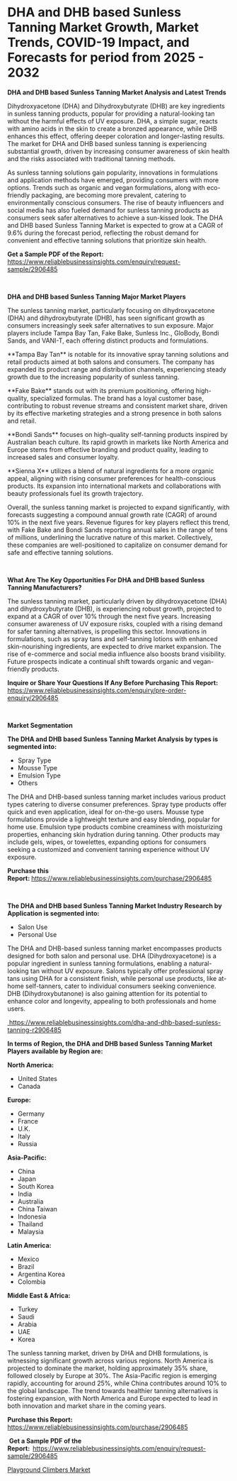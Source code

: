 <p><h1>DHA and DHB based Sunless Tanning Market Growth, Market Trends, COVID-19 Impact, and Forecasts for period from 2025 - 2032</h1></p><p><strong>DHA and DHB based Sunless Tanning Market Analysis and Latest Trends</strong></p>
<p><p>Dihydroxyacetone (DHA) and Dihydroxybutyrate (DHB) are key ingredients in sunless tanning products, popular for providing a natural-looking tan without the harmful effects of UV exposure. DHA, a simple sugar, reacts with amino acids in the skin to create a bronzed appearance, while DHB enhances this effect, offering deeper coloration and longer-lasting results. The market for DHA and DHB based sunless tanning is experiencing substantial growth, driven by increasing consumer awareness of skin health and the risks associated with traditional tanning methods.</p><p>As sunless tanning solutions gain popularity, innovations in formulations and application methods have emerged, providing consumers with more options. Trends such as organic and vegan formulations, along with eco-friendly packaging, are becoming more prevalent, catering to environmentally conscious consumers. The rise of beauty influencers and social media has also fueled demand for sunless tanning products as consumers seek safer alternatives to achieve a sun-kissed look. The DHA and DHB based Sunless Tanning Market is expected to grow at a CAGR of 9.6% during the forecast period, reflecting the robust demand for convenient and effective tanning solutions that prioritize skin health.</p></p>
<p><strong>Get a Sample PDF of the Report:&nbsp;</strong> <a href="https://www.reliablebusinessinsights.com/enquiry/request-sample/2906485?utm_campaign=3086&utm_medium=2&utm_source=Github&utm_content=ia&utm_term=12032025&utm_id=dha-and-dhb-based-sunless-tanning">https://www.reliablebusinessinsights.com/enquiry/request-sample/2906485</a></p>
<p>&nbsp;</p>
<p><strong>DHA and DHB based Sunless Tanning Major Market Players</strong></p>
<p><p>The sunless tanning market, particularly focusing on dihydroxyacetone (DHA) and dihydroxybutyrate (DHB), has seen significant growth as consumers increasingly seek safer alternatives to sun exposure. Major players include Tampa Bay Tan, Fake Bake, Sunless Inc., GloBody, Bondi Sands, and VANI-T, each offering distinct products and formulations.</p><p>**Tampa Bay Tan** is notable for its innovative spray tanning solutions and retail products aimed at both salons and consumers. The company has expanded its product range and distribution channels, experiencing steady growth due to the increasing popularity of sunless tanning.</p><p>**Fake Bake** stands out with its premium positioning, offering high-quality, specialized formulas. The brand has a loyal customer base, contributing to robust revenue streams and consistent market share, driven by its effective marketing strategies and a strong presence in both salons and retail.</p><p>**Bondi Sands** focuses on high-quality self-tanning products inspired by Australian beach culture. Its rapid growth in markets like North America and Europe stems from effective branding and product quality, leading to increased sales and consumer loyalty.</p><p>**Sienna X** utilizes a blend of natural ingredients for a more organic appeal, aligning with rising consumer preferences for health-conscious products. Its expansion into international markets and collaborations with beauty professionals fuel its growth trajectory.</p><p>Overall, the sunless tanning market is projected to expand significantly, with forecasts suggesting a compound annual growth rate (CAGR) of around 10% in the next five years. Revenue figures for key players reflect this trend, with Fake Bake and Bondi Sands reporting annual sales in the range of tens of millions, underlining the lucrative nature of this market. Collectively, these companies are well-positioned to capitalize on consumer demand for safe and effective tanning solutions.</p></p>
<p>&nbsp;</p>
<p><strong>What Are The Key Opportunities For DHA and DHB based Sunless Tanning Manufacturers?</strong></p>
<p><p>The sunless tanning market, particularly driven by dihydroxyacetone (DHA) and dihydroxybutyrate (DHB), is experiencing robust growth, projected to expand at a CAGR of over 10% through the next five years. Increasing consumer awareness of UV exposure risks, coupled with a rising demand for safer tanning alternatives, is propelling this sector. Innovations in formulations, such as spray tans and self-tanning lotions with enhanced skin-nourishing ingredients, are expected to drive market expansion. The rise of e-commerce and social media influence also boosts brand visibility. Future prospects indicate a continual shift towards organic and vegan-friendly products.</p></p>
<p><strong>Inquire or Share Your Questions If Any Before Purchasing This Report:</strong> <a href="https://www.reliablebusinessinsights.com/enquiry/pre-order-enquiry/2906485?utm_campaign=3086&utm_medium=2&utm_source=Github&utm_content=ia&utm_term=12032025&utm_id=dha-and-dhb-based-sunless-tanning">https://www.reliablebusinessinsights.com/enquiry/pre-order-enquiry/2906485</a></p>
<p>&nbsp;</p>
<p><strong>Market Segmentation</strong></p>
<p><strong>The DHA and DHB based Sunless Tanning Market Analysis by types is segmented into:</strong></p>
<p><ul><li>Spray Type</li><li>Mousse Type</li><li>Emulsion Type</li><li>Others</li></ul></p>
<p><p>The DHA and DHB-based sunless tanning market includes various product types catering to diverse consumer preferences. Spray type products offer quick and even application, ideal for on-the-go users. Mousse type formulations provide a lightweight texture and easy blending, popular for home use. Emulsion type products combine creaminess with moisturizing properties, enhancing skin hydration during tanning. Other products may include gels, wipes, or towelettes, expanding options for consumers seeking a customized and convenient tanning experience without UV exposure.</p></p>
<p><strong>Purchase this Report:&nbsp;</strong><a href="https://www.reliablebusinessinsights.com/purchase/2906485?utm_campaign=3086&utm_medium=2&utm_source=Github&utm_content=ia&utm_term=12032025&utm_id=dha-and-dhb-based-sunless-tanning">https://www.reliablebusinessinsights.com/purchase/2906485</a></p>
<p>&nbsp;</p>
<p><strong>The DHA and DHB based Sunless Tanning Market Industry Research by Application is segmented into:</strong></p>
<p><ul><li>Salon Use</li><li>Personal Use</li></ul></p>
<p><p>The DHA and DHB-based sunless tanning market encompasses products designed for both salon and personal use. DHA (Dihydroxyacetone) is a popular ingredient in sunless tanning formulations, enabling a natural-looking tan without UV exposure. Salons typically offer professional spray tans using DHA for a consistent finish, while personal use products, like at-home self-tanners, cater to individual consumers seeking convenience. DHB (Dihydroxybutanone) is also gaining attention for its potential to enhance color and longevity, appealing to both professionals and home users.</p></p>
<p><a href="https://www.reliablebusinessinsights.com/dha-and-dhb-based-sunless-tanning-r2906485?utm_campaign=3086&utm_medium=2&utm_source=Github&utm_content=ia&utm_term=12032025&utm_id=dha-and-dhb-based-sunless-tanning">&nbsp;https://www.reliablebusinessinsights.com/dha-and-dhb-based-sunless-tanning-r2906485</a></p>
<p><strong>In terms of Region, the DHA and DHB based Sunless Tanning Market Players available by Region are:</strong></p>
<p>
    <p> <strong> North America: </strong>
        <ul>
            <li>United States</li>
            <li>Canada</li>
        </ul>
        </p> 
    <p> <strong> Europe: </strong>
        <ul>
            <li>Germany</li>
            <li>France</li>
            <li>U.K.</li>
            <li>Italy</li>
            <li>Russia</li>
        </ul>
        </p> 
    <p> <strong> Asia-Pacific: </strong>
        <ul>
            <li>China</li>
            <li>Japan</li>
            <li>South Korea</li>
            <li>India</li>
            <li>Australia</li>
            <li>China Taiwan</li>
            <li>Indonesia</li>
            <li>Thailand</li>
            <li>Malaysia</li>
        </ul>
        </p> 
    <p> <strong> Latin America: </strong>
        <ul>
            <li>Mexico</li>
            <li>Brazil</li>
            <li>Argentina Korea</li>
            <li>Colombia</li>
        </ul>
        </p> 
    <p> <strong> Middle East & Africa: </strong>
        <ul>
            <li>Turkey</li>
            <li>Saudi</li>
            <li>Arabia</li>
            <li>UAE</li>
            <li>Korea</li>
        </ul>
    </p>
    </p>
<p><p>The sunless tanning market, driven by DHA and DHB formulations, is witnessing significant growth across various regions. North America is projected to dominate the market, holding approximately 35% share, followed closely by Europe at 30%. The Asia-Pacific region is emerging rapidly, accounting for around 25%, while China contributes around 10% to the global landscape. The trend towards healthier tanning alternatives is fostering expansion, with North America and Europe expected to lead in both innovation and market share in the coming years.</p></p>
<p><strong>Purchase this Report: </strong><a href="https://www.reliablebusinessinsights.com/purchase/2906485?utm_campaign=3086&utm_medium=2&utm_source=Github&utm_content=ia&utm_term=12032025&utm_id=dha-and-dhb-based-sunless-tanning">https://www.reliablebusinessinsights.com/purchase/2906485</a></p>
<p>&nbsp;<strong>Get a Sample PDF of the Report:&nbsp;&nbsp;</strong><a href="https://www.reliablebusinessinsights.com/enquiry/request-sample/2906485?utm_campaign=3086&utm_medium=2&utm_source=Github&utm_content=ia&utm_term=12032025&utm_id=dha-and-dhb-based-sunless-tanning">https://www.reliablebusinessinsights.com/enquiry/request-sample/2906485</a></p>
<p><strong></strong></p>
<p><p><a href="https://github.com/janskudiony/Market-Research-Report-List-1/blob/main/playground-climbers-market.md?utm_campaign=3086&utm_medium=2&utm_source=Github&utm_content=ia&utm_term=12032025&utm_id=dha-and-dhb-based-sunless-tanning">Playground Climbers Market</a></p></p>